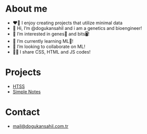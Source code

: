 # About me
- ❤️‍🔥 I enjoy creating projects that utilize minimal data
- 👋 Hi, I’m @dogukansahil and i am a genetics and bioengineer!
- 👀 I’m interested in genes🧬 and bits🖥️!
- 🌱 I’m currently learning ML🤖!
- 💞️ I’m looking to collaborate on ML!
- 🧑‍💻 I share CSS, HTML and JS codes!

# Projects
* [HTSS](https://github.com/dogukansahil/HTSS)
* [Simple Notes](https://github.com/dogukansahil/simplenotes)


# Contact
- mail@dogukansahil.com.tr 
